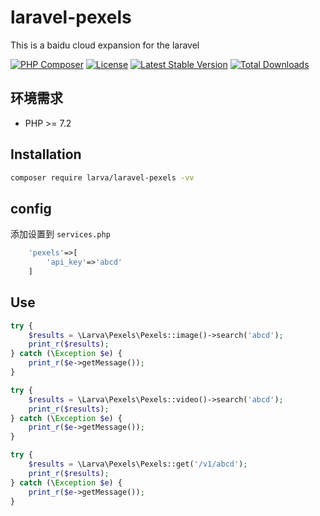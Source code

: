 # laravel-pexels

This is a baidu cloud expansion for the laravel

[![PHP Composer](https://github.com/larvatecn/laravel-pexels/actions/workflows/php.yml/badge.svg)](https://github.com/larvatecn/laravel-pexels/actions/workflows/php.yml)
[![License](https://poser.pugx.org/larva/laravel-pexels/license.svg)](https://packagist.org/packages/larva/laravel-pexels)
[![Latest Stable Version](https://poser.pugx.org/larva/laravel-pexels/v/stable.png)](https://packagist.org/packages/larva/laravel-pexels)
[![Total Downloads](https://poser.pugx.org/larva/laravel-pexels/downloads.png)](https://packagist.org/packages/larva/laravel-pexels)


## 环境需求

- PHP >= 7.2

## Installation

```bash
composer require larva/laravel-pexels -vv
```

## config
添加设置到 `services.php`

```php
    'pexels'=>[
        'api_key'=>'abcd'
    ]
```

## Use

```php
try {
	$results = \Larva\Pexels\Pexels::image()->search('abcd');
	print_r($results);
} catch (\Exception $e) {
	print_r($e->getMessage());
}

try {
	$results = \Larva\Pexels\Pexels::video()->search('abcd');
	print_r($results);
} catch (\Exception $e) {
	print_r($e->getMessage());
}

try {
	$results = \Larva\Pexels\Pexels::get('/v1/abcd');
	print_r($results);
} catch (\Exception $e) {
	print_r($e->getMessage());
}
```
